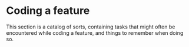 # Coding a feature

This section is a catalog of sorts, containing tasks that might often be encountered while coding a feature,
and things to remember when doing so.
